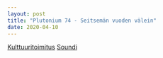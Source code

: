 ```yaml
---
layout: post
title: "Plutonium 74 - Seitsemän vuoden välein"
date: 2020-04-10
---
```


[Kulttuuritoimitus](https://kulttuuritoimitus.fi/kritiikit/kritiikit-levyt/plutonium-74-ja-polveilun-ihanan-sietamaton-lumous-arvostelussa-kolmosalbumi-matkalla-perille/)
[Soundi](https://www.soundi.fi/levyarviot/levyarvio-levy-kuin-matka-ympari-helsingin-plutonium-74-palasi-pitkalta-tauoltaan-laiskan-kesaisella-albumillaan/)
